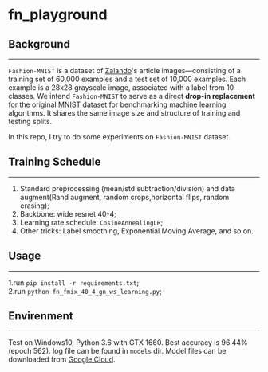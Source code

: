 # fn_playground

## Background
-----
`Fashion-MNIST` is a dataset of [Zalando](https://jobs.zalando.com/tech/)'s article images—consisting of a training set of 60,000 examples and a test set of 10,000 examples. Each example is a 28x28 grayscale image, associated with a label from 10 classes. We intend `Fashion-MNIST` to serve as a direct **drop-in replacement** for the original [MNIST dataset](http://yann.lecun.com/exdb/mnist/) for benchmarking machine learning algorithms. It shares the same image size and structure of training and testing splits.

In this repo, I try to do some experiments on `Fashion-MNIST` dataset.
## Training Schedule
-----
1.  Standard preprocessing (mean/std subtraction/division) and data augment(Rand augment, random crops,horizontal flips, random erasing);
2.  Backbone: wide resnet 40-4;
3.  Learning rate schedule: `CosineAnnealingLR`;
4.  Other tricks: Label smoothing, Exponential Moving Average, and so on.
## Usage
-----

1.run ```pip install -r requirements.txt```;<br>
2.run ```python fn_fmix_40_4_gn_ws_learning.py```;<br>

## Envirenment
-----
Test on Windows10, Python 3.6 with GTX 1660. Best accuracy is 96.44%(epoch 562). log file can be found in `models` dir. Model files can be downloaded from [Google Cloud](https://drive.google.com/drive/folders/1_JaYkBC-7KmewVHy5XFPzmJ0YnKziRIF?usp=sharing).
